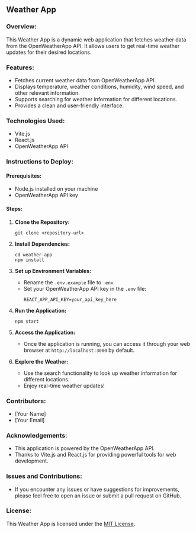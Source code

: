 ## Weather App 

### Overview:
This Weather App is a dynamic web application that fetches weather data from the OpenWeatherApp API. It allows users to get real-time weather updates for their desired locations.

### Features:
- Fetches current weather data from OpenWeatherApp API.
- Displays temperature, weather conditions, humidity, wind speed, and other relevant information.
- Supports searching for weather information for different locations.
- Provides a clean and user-friendly interface.

### Technologies Used:
- Vite.js
- React.js
- OpenWeatherApp API

### Instructions to Deploy:

#### Prerequisites:
- Node.js installed on your machine
- OpenWeatherApp API key

#### Steps:
1. **Clone the Repository:**
    ```
    git clone <repository-url>
    ```

2. **Install Dependencies:**
    ```
    cd weather-app
    npm install
    ```

3. **Set up Environment Variables:**
    - Rename the `.env.example` file to `.env`.
    - Set your OpenWeatherApp API key in the `.env` file:
        ```
        REACT_APP_API_KEY=your_api_key_here
        ```

4. **Run the Application:**
    ```
    npm start
    ```

5. **Access the Application:**
    - Once the application is running, you can access it through your web browser at `http://localhost:3000` by default.

6. **Explore the Weather:**
    - Use the search functionality to look up weather information for different locations.
    - Enjoy real-time weather updates!

### Contributors:
- [Your Name]
- [Your Email]

### Acknowledgements:
- This application is powered by the OpenWeatherApp API.
- Thanks to Vite.js and React.js for providing powerful tools for web development.

### Issues and Contributions:
- If you encounter any issues or have suggestions for improvements, please feel free to open an issue or submit a pull request on GitHub.

### License:
This Weather App is licensed under the [MIT License](LICENSE).
